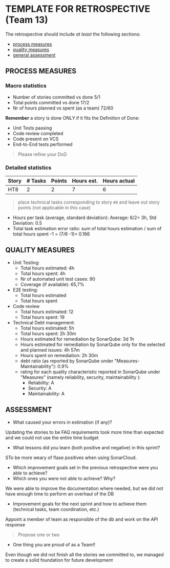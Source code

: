 # TEMPLATE FOR RETROSPECTIVE (Team 13)

The retrospective should include _at least_ the following
sections:

- [process measures](#process-measures)
- [quality measures](#quality-measures)
- [general assessment](#assessment)

## PROCESS MEASURES

### Macro statistics

- Number of stories committed vs done 5/1
- Total points committed vs done 17/2
- Nr of hours planned vs spent (as a team) 72/60

**Remember** a story is done ONLY if it fits the Definition of Done:

- Unit Tests passing
- Code review completed
- Code present on VCS
- End-to-End tests performed

> Please refine your DoD

### Detailed statistics

| Story | # Tasks | Points | Hours est. | Hours actual |
| ----- | ------- | ------ | ---------- | ------------ |
| HT8   | 2       | 2      | 7          | 6            |

> place technical tasks corresponding to story `#0` and leave out story points (not applicable in this case)

- Hours per task (average, standard deviation):
  Average: 6/2= 3h, Std Deviation: 0.5
- Total task estimation error ratio: sum of total hours estimation / sum of total hours spent -1 = (7/6 -1)= 0.166

## QUALITY MEASURES

- Unit Testing:
  - Total hours estimated: 4h
  - Total hours spent: 4h
  - Nr of automated unit test cases: 90
  - Coverage (if available): 65,7%
- E2E testing:
  - Total hours estimated
  - Total hours spent
- Code review
  - Total hours estimated: 12
  - Total hours spent: 19
- Technical Debt management:
  - Total hours estimated: 5h
  - Total hours spent: 2h 30m
  - Hours estimated for remediation by SonarQube: 3d 1h
  - Hours estimated for remediation by SonarQube only for the selected and planned issues: 4h 57m
  - Hours spent on remediation: 2h 30m
  - debt ratio (as reported by SonarQube under "Measures-Maintainability"): 0.9%
  - rating for each quality characteristic reported in SonarQube under "Measures" (namely reliability, security, maintainability ): 
    - Reliability: A
    - Security: A
    - Maintainability: A

## ASSESSMENT

- What caused your errors in estimation (if any)?

Updating the stories to be FAQ requirements took more time than expected and we could not use the entire time budget

- What lessons did you learn (both positive and negative) in this sprint?

STo be more weary of flase positives when using SonarCloud. 

- Which improvement goals set in the previous retrospective were you able to achieve?
- Which ones you were not able to achieve? Why?

We were able to improve the documentation where needed, but we did not have enough time to perform an overhaul of the DB

- Improvement goals for the next sprint and how to achieve them (technical tasks, team coordination, etc.)

Appoint a member of team as responsible of the db and work on the API response

> Propose one or two

- One thing you are proud of as a Team!!

Even though we did not finish all the stories we committed to, we managed to create a solid foundation for future development